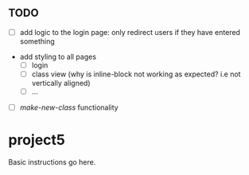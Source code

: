 ## TODO
- [ ] add logic to the login page: only redirect users if they have entered something
- add styling to all pages
  * [ ] login
  * [ ] class view (why is inline-block 
  not working as expected? i.e not vertically aligned)
  * [ ] ...
 - [ ] *make-new-class* functionality

# project5
Basic instructions go here.
